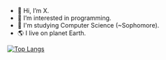 - 👋 Hi, I’m X.
- 👀 I’m interested in programming.
- 📖 I'm studying Computer Science (~Sophomore).
- 🌎 I live on planet Earth.

[![Top Langs](https://github-readme-stats.vercel.app/api/top-langs/?username=xssxx&layout=donut&hide=jupyter%20notebook,vue,html,css&langs_count=6&theme=material-palenight)](https://github.com/anuraghazra/github-readme-stats)

<!-- 
[![Ashutosh's github activity graph](https://github-readme-activity-graph.vercel.app/graph?username=xssxx&bg_color=FFFDFF&line=2975dc&color=999fa5&point=44e36e)](https://github.com/ashutosh00710/github-readme-activity-graph) -->

<!---
koonx6520/koonx6520 is a ✨ special ✨ repository because its `README.md` (this file) appears on your GitHub profile.
You can click the Preview link to take a look at your changes.
--->


